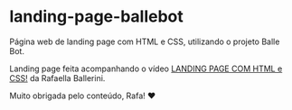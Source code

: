 # landing-page-ballebot
 Página web de landing page  com HTML e CSS, utilizando o projeto Balle Bot.

 Landing page feita acompanhando o vídeo [LANDING PAGE COM HTML e CSS!](https://www.youtube.com/watch?v=llF6vD-RljE&t=38s&ab_channel=RafaellaBallerini) da Rafaella Ballerini. 
 
 Muito obrigada pelo conteúdo, Rafa! ♥ 
